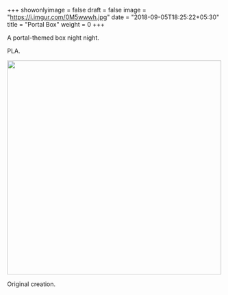+++
showonlyimage = false
draft = false
image = "https://i.imgur.com/0M5wwwh.jpg"
date = "2018-09-05T18:25:22+05:30"
title = "Portal Box"
weight = 0
+++

A portal-themed box night night.
<!--more-->

PLA.

<img src="https://i.imgur.com/6VRPUvs.gif" width="500" />

Original creation.
